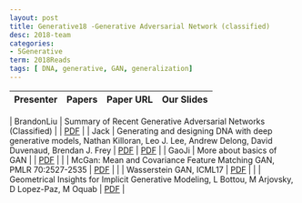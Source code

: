 ```yaml
---
layout: post
title: Generative18 -Generative Adversarial Network (classified)
desc: 2018-team
categories:
- 5Generative
term: 2018Reads
tags: [ DNA, generative, GAN, generalization]
---
```



| Presenter | Papers | Paper URL| Our Slides |
| -----: | ---------------------------: | :----- | :----- |
<!--header-->
| BrandonLiu | Summary of Recent Generative Adversarial Networks (Classified)  |  |  [PDF]({{site.baseurl}}/MoreTalksTeam/Un18/Liu18May-GANSummary.pdf) | 
| Jack |  Generating and designing DNA with deep generative models, Nathan Killoran, Leo J. Lee, Andrew Delong, David Duvenaud, Brendan J. Frey | [PDF](https://arxiv.org/abs/1712.06148) |  [PDF]({{site.baseurl}}/MoreTalksTeam/Jack/20180218_GeneratingDNA.pdf) | 
| GaoJi |  More about basics of GAN |  |  [PDF]({{site.baseurl}}/MoreTalksTeam/Ji/JIGAN.pdf) | 
|  | McGan: Mean and Covariance Feature Matching GAN, PMLR 70:2527-2535 | [PDF](https://arxiv.org/abs/1702.08398) |
|  | Wasserstein GAN, ICML17 | [PDF](https://arxiv.org/abs/1701.07875) |
|  | Geometrical Insights for Implicit Generative Modeling, L Bottou, M Arjovsky, D Lopez-Paz, M Oquab  | [PDF](https://arxiv.org/pdf/1712.07822.pdf) |


<!--excerpt.start-->

[^1]: <sub><sup>  McGan: Mean and Covariance Feature Matching GAN, ICML17, PMLR 70:2527-2535/ We introduce new families of Integral Probability Metrics (IPM) for training Generative Adversarial Networks (GAN). Our IPMs are based on matching statistics of distributions embedded in a finite dimensional feature space. Mean and covariance feature matching IPMs allow for stable training of GANs, which we will call McGan. McGan minimizes a meaningful loss between distributions. </sup></sub>



[^2]: <sub><sup>  Wasserstein GAN, ICML17/ We introduce a new algorithm named WGAN, an alternative to traditional GAN training. In this new model, we show that we can improve the stability of learning, get rid of problems like mode collapse, and provide meaningful learning curves useful for debugging and hyperparameter searches. Furthermore, we show that the corresponding optimization problem is sound, and provide extensive theoretical work highlighting the deep connections to different distances between distributions. </sup></sub>




[^3]: <sub><sup>  Generating and designing DNA with deep generative models, Nathan Killoran, Leo J. Lee, Andrew Delong, David Duvenaud, Brendan J. Frey / 2017 / partial / We propose generative neural network methods to generate DNA sequences and tune them to have desired properties. We present three approaches: creating synthetic DNA sequences using a generative adversarial network; a DNA-based variant of the activation maximization ("deep dream") design method; and a joint procedure which combines these two approaches together. We show that these tools capture important structures of the data and, when applied to designing probes for protein binding microarrays, allow us to generate new sequences whose properties are estimated to be superior to those found in the training data. We believe that these results open the door for applying deep generative models to advance genomics research. </sup></sub>



[^4]: <sub><sup> Geometrical Insights for Implicit Generative Modeling/ Learning algorithms for implicit generative models can optimize a variety of criteria that measure how the data distribution differs from the implicit model distribution, including the Wasserstein distance, the Energy distance, and the Maximum Mean Discrepancy criterion. A careful look at the geometries induced by these distances on the space of probability measures reveals interesting differences. In particular, we can establish surprising approximate global convergence guarantees for the 1-Wasserstein distance,even when the parametric generator has a nonconvex parametrization. </sup></sub>
